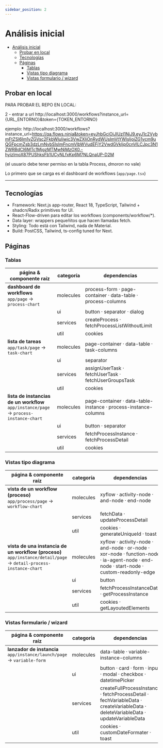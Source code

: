 ```yaml
---
sidebar_position: 2
---
```


# Análisis inicial

- [Análisis inicial](#análisis-inicial)
  - [Probar en local](#probar-en-local)
  - [Tecnologías](#tecnologías)
  - [Páginas](#páginas)
    - [Tablas](#tablas)
    - [Vistas tipo diagrama](#vistas-tipo-diagrama)
    - [Vistas formulario / wizard](#vistas-formulario--wizard)


## Probar en local

PARA PROBAR EL REPO EN LOCAL:

2 - entrar a url
http://localhost:3000/workflows?instance_url={URL_ENTORNO}&token={TOKEN_ENTORNO}

ejemplo:
http://localhost:3000/workflows?instance_url=https://qa.flows.ninja&token=eyJhbGciOiJIUzI1NiJ9.eyJ1c2VybmFtZSI6Im1vZGVsc2FkbWluIiwic3VwZXIiOnRydWUsImVtYWlsIjoiZG1vcm9uQGFpcmZsb3dzLmNvbSIsImFncmVlbWVudEFjY2VwdGVkIjp0cnVlLCJpc3N1ZWRBdCI6MTc1MjgzMTMwNjMzOX0.-hyizImoX87PUShksFb1UCyNLfxKp6M7NLQnaUP-D2M

(el usuario debe tener permiso en la tabla Process, *dmoron* no vale)

Lo primero que se carga es el dashboard de workflows (`app/page.tsx`)


---
## Tecnologías 
- Framework: Next.js app-router, React 18, TypeScript, Tailwind + shadcn/Radix primitives for UI.
- React-Flow-driven para editar los workflows (components/workflow/*).
- Data layer: wrappers pequeñitos que hacen llamadas fetch.
- Styling: Todo está con Tailwind, nada de Material.
- Build: PostCSS, Tailwind, ts-config tuned for Next.


## Páginas 
### Tablas

| página & componente raíz | categoría | dependencias |
| --- | --- | --- |
| **dashboard de workflows**<br/>`app/page` → `process-chart` | molecules | process-form · page-container · data-table · process-columns |
| | ui | button · separator · dialog |
| | services | createProcess · fetchProcessListWithoutLimit |
| | util | cookies |
| **lista de tareas**<br/>`app/task/page` → `task-chart` | molecules | page-container · data-table · task-columns |
| | ui | separator |
| | services | assignUserTask · fetchUserTask · fetchUserGroupsTask |
| | util | cookies |
| **lista de instancias de un workflow**<br/>`app/instance/page` → `process-instance-chart` | molecules | page-container · data-table-instance · process-instance-columns |
| | ui | button · separator |
| | services | fetchProcessInstance · fetchProcessDetail |
| | util | cookies |

### Vistas tipo diagrama

| página & componente raíz | categoría | dependencias |
| --- | --- | --- |
| **vista de un workflow (proceso)**<br/>`app/process/page` → `workflow-chart` | molecules | xyflow · activity-node · and-node · end-node |
| | services | fetchData · updateProcessDetail |
| | util | cookies · generateUniqueId · toast |
| **vista de una instancia de un workflow (proceso)**<br/>`app/instance/detail/page` → `detail-process-instance-chart` | molecules | xyflow · activity-node · and-node · or-node · xor-node · function-node · ia-agent-node · end-node · start-node · custom-readonly-edge |
| | ui | button |
| | services | fetchProcessInstanceData · getProcessInstance |
| | util | cookies · getLayoutedElements |

### Vistas formulario / wizard

| página & componente raíz | categoría | dependencias |
| --- | --- | --- |
| **lanzador de instancia**<br/>`app/instance/launch/page` → `variable-form` | molecules | data-table · variable-instance-columns |
| | ui | button · card · form · input · modal · checkbox · datetimePicker |
| | services | createFullProcessInstance · fetchProcessDetail · fechVariableData · createVariableData · deleteVariableData · updateVariableData |
| | util | cookies · customDateFormater · toast |


